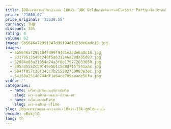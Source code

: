```yaml
---
title: IDOเพชรธรรมชาติแหวนทอง 18Kจริง 18K Goldแหวนอินเทรนด์Classic Partyเครื่องประดับFineขายร้อนใหม่ 2025
price: '21800.07'
price_original: '33538.55'
currency: THB
discount: 35%
rating: 4
volume: 62
image: Sb5646a72991047d99f94d1e23de6adc16.jpg
images:
  - Sb5646a72991047d99f94d1e23de6adc16.jpg
  - S3179513540c240f5a631246a28da35d8J.jpg
  - S2884e83a21354e74a3f8e17977203385R.jpg
  - S95a35552cb9f49e5b1c5d8d715f541aax.jpg
  - S64ff057c30f343c7b215292750883e3ec.jpg
  - S4158a25140744df1a64ce789aeade56fu.jpg
video: ''
categories:
  - name: เครื่องประดับและอุปกรณ์เสริม
    slug: เคร-องประด-บและอ-ปกรณ-เสร
  - name: เครื่องประดับFine
    slug: เคร-องประด-บfine
slug: idoเพชรธรรมชาต-แหวนทอง-18kจร-18k-goldแหวนอ
encode: oBukjlG
lang: th
---
```

  